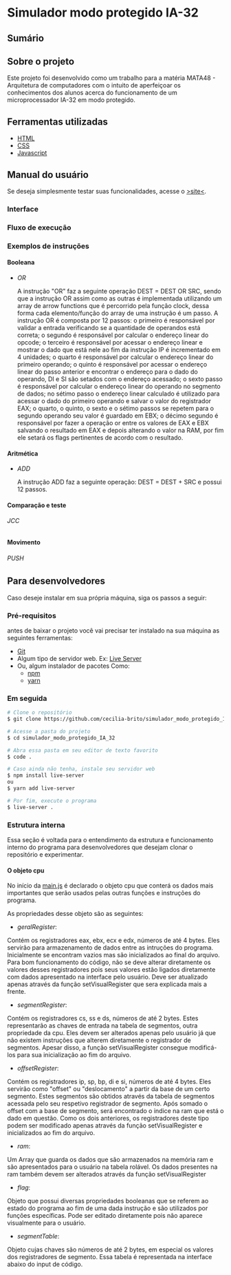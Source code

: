 # Simulador modo protegido IA-32

## Sumário

## Sobre o projeto

Este projeto foi desenvolvido como um trabalho para a matéria MATA48 - Arquitetura de computadores com o intuito de aperfeiçoar os conhecimentos dos alunos acerca do funcionamento de um microprocessador IA-32 em modo protegido.

## Ferramentas utilizadas

- [HTML](https://developer.mozilla.org/pt-BR/docs/Web/HTML)
- [CSS](https://developer.mozilla.org/pt-BR/docs/Web/CSS)
- [Javascript](https://developer.mozilla.org/pt-BR/docs/Web/JavaScript)

## Manual do usuário

Se deseja simplesmente testar suas funcionalidades, acesse o [>site<](https://github.com/cecilia-brito/simulador_modo_protegido_IA_32).

### Interface

### Fluxo de execução

### Exemplos de instruções

#### Booleana

- *OR*

  A instrução "OR" faz a seguinte operação DEST = DEST OR SRC, sendo que a instrução OR assim como as outras é implementada utilizando um array de arrow functions que é percorrido pela função clock, dessa forma cada elemento/função do array de uma instrução é um passo. 
  A instrução OR é composta por 12 passos: o primeiro é responsável por validar a entrada verificando se a quantidade de operandos está correta; o segundo é responsável por calcular o endereço linear do opcode; o terceiro é responsável por acessar o endereço linear e mostrar o dado que está nele ao fim da instrução IP é incrementado em 4 unidades; o quarto é responsável por calcular o endereço linear do primeiro operando; o quinto é responsável por acessar o endereço linear do passo anterior e encontrar o endereço para o dado do operando, DI e SI são setados com o endereço acessado; o sexto passo é responsável por calcular o endereço linear do operando no segmento de dados; no sétimo passo o endereço linear calculado é utilizado para acessar o dado do primeiro operando e salvar o valor do registrador EAX; o quarto, o quinto, o sexto e o sétimo passos se repetem para o segundo operando seu valor é guardado em EBX; o décimo segundo é responsável por fazer a operação or entre os valores de EAX e EBX salvando o resultado em EAX e depois alterando o valor na RAM, por fim ele setará os flags pertinentes de acordo com o resultado.

#### Aritmética

- *ADD*

  A instrução ADD faz a seguinte operação: DEST = DEST + SRC e possui 12 passos. 

#### Comparação e teste

###### JCC

#### Movimento

###### PUSH

## Para desenvolvedores

Caso deseje instalar em sua própria máquina, siga os passos a seguir:

### Pré-requisitos

antes de baixar o projeto você vai precisar ter instalado na sua máquina as seguintes ferramentas:

- [Git](https://git-scm.com)
- Algum tipo de servidor web. Ex: [Live Server](https://marketplace.visualstudio.com/items?itemName=ritwickdey.LiveServer)
- Ou, algum instalador de pacotes Como:
  - [npm](https://www.npmjs.com)
  - [yarn](https://yarnpkg.com)

### Em seguida

```bash
# Clone o repositório
$ git clone https://github.com/cecilia-brito/simulador_modo_protegido_IA_32.git

# Acesse a pasta do projeto
$ cd simulador_modo_protegido_IA_32

# Abra essa pasta em seu editor de texto favorito
$ code .

# Caso ainda não tenha, instale seu servidor web
$ npm install live-server
ou
$ yarn add live-server

# Por fim, execute o programa
$ live-server .

```

### Estrutura interna

Essa seção é voltada para o entendimento da estrutura e funcionamento interno do programa para desenvolvedores que desejam clonar o repositório e experimentar.

#### O objeto cpu

No início da [main.js](./main.js) é declarado o objeto cpu que conterá os dados mais importantes que serão usados pelas outras funções e instruções do programa.

As propriedades desse objeto são as seguintes:

- *geralRegister*:

Contém os registradores eax, ebx, ecx e edx, números de até 4 bytes. Eles servirão para armazenamento de dados entre as intruções do programa. Inicialmente se encontram vazios mas são inicializados ao final do arquivo. Para bom funcionamento do código, não se deve alterar diretamente os valores desses registradores pois seus valores estão ligados diretamente com dados apresentado na interface pelo usuário. Deve ser atualizado apenas através da função setVisualRegister que sera explicada mais a frente.

- *segmentRegister*:

Contém os registradores cs, ss e ds, números de até 2 bytes. Estes representarão as chaves de entrada na tabela de segmentos, outra propriedade da cpu. Eles devem ser alterados apenas pelo usuário já que não existem instruções que alterem diretamente o registrador de segmentos. Apesar disso, a função setVisualRegister consegue modificá-los para sua inicialização ao fim do arquivo.

- *offsetRegister*:

Contém os registradores ip, sp, bp, di e si, números de até 4 bytes. Eles servirão como "offset" ou "deslocamento" a partir da base de um certo segmento. Estes segmentos são obtidos através da tabela de segmentos acessada pelo seu respetivo registrador de segmento. Após somado o offset com a base de segmento, será encontrado o indice na ram que está o dado em questão. Como os dois anteriores, os registradores deste tipo podem ser modificado apenas através da função setVisualRegister e inicializados ao fim do arquivo.

- *ram*:

Um Array que guarda os dados que são armazenados na memória ram e são apresentados para o usuário na tabela rolável. Os dados presentes na ram também devem ser alterados através da função setVisualRegister

- *flag*:

Objeto que possui diversas propriedades booleanas que se referem ao estado do programa ao fim de uma dada instrução e são utilizados por funções específicas. Pode ser editado diretamente pois não aparece visualmente para o usuário.

- *segmentTable*:

Objeto cujas chaves são números de até 2 bytes, em especial os valores dos registradores de segmento. Essa tabela é representada na interface abaixo do input de código.
